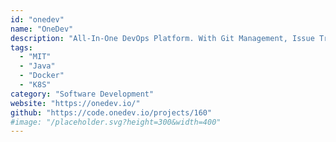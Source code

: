 ```yaml
---
id: "onedev"
name: "OneDev"
description: "All-In-One DevOps Platform. With Git Management, Issue Tracking, and CI/CD. Simple yet Powerful."
tags:
  - "MIT"
  - "Java"
  - "Docker"
  - "K8S"
category: "Software Development"
website: "https://onedev.io/"
github: "https://code.onedev.io/projects/160"
#image: "/placeholder.svg?height=300&width=400"
---
```



